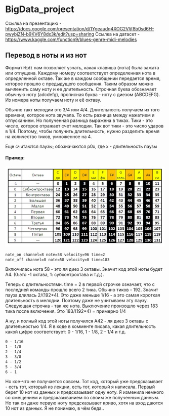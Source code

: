 # BigData_project

Ссылка на презентацию - https://docs.google.com/presentation/d/1Ygeaudq4XOG2VIjf8b0sd6H-pwybjZN-b9KV6Y8dx3k/edit?usp=sharing 
Ссылка на датасет - https://www.kaggle.com/function9/blues-genre-midi-melodies

## Перевод в ноты и из нот

Формат `Midi` нам позволяет узнать, какая клавиша (нота) была зажата или отпущена. Каждому номеру соответствует определенная нота в определенной октаве. Так же в каждом сообщении передается время, которое прошло с предыдущего сообщения. Таким образом можно вычленить саму ноту и ее длительность.
Строчная буква обозначает обычную ноту (adcdefg), прописная буква - ноту с диезом (ABCDEFG). Из номера ноты получаем ноту и её октаву.

Обычно такт мелодии это 3/4 или 4/4. Длительность получаем из того времени, которое нота звучала. То есть разница между нажатием и отпусканием. Но полученная разница выражена в тиках. Тики - это число, которое отражает счет мелодии. Так вот тики - это число ударов в 1/4. Поэтому, чтобы получить длительность, нужно разделить время на количество тиков, умноженное на 4.

Еще считаются паузы; обозначаются р0х, где х - длительность паузы

#### Пример:

![таблица с переводом нот](pictures/table.jpg)

```
note_on channel=8 note=58 velocity=96 time=2
note_off channel=8 note=58 velocity=0 time=183
```

Включилась нота 58 - это ля диез 3 октавы. Значит код этой ноты будет А4. (0:это -1 октава, 1: субконтроктава и т.д.).

Теперь с длительностями. time = 2 в первой строчке означает, что с последней команды прошло всего 2 тика. Обычно тиков - 192. Значит пауза длилась 2/(192\*4). Это даже меньше 1/16 - а это самая короткая длительность в мелодии. Поэтому даже не учитываем эту паузу. Следующая строчка - так же нота. Выключение произошло через 183 тика после включения. Это 183/(192\*4) = примерно 1/4
 
А ну, и полный код этой ноты получился А42 - ля диез 3 октавы с длительностью 1/4.
Я в коде в комменте писала, какая длительность какой цифре соответствует: 0 - 1/16, 1 - 1/8, 2 - 1/4 и т.д.
```
0 - 1/16
1 - 1/8
2 - 1/4
3 - 3/8
4 - 1/2
5 - 3/4
6 - 1
```
Но кое-что не получается совсем. Тот код, который уже предсказывает - есть тот, который из лекции, есть тот, который я написала. Первый берет 10 нот из данных и предсказывает одну ноту. Я изменила немного со смещением и предсказыванием по своим же полученным данным. Но так он даже первую ноту предсказывает криво, хотя на вход даются 10 нот из данных. Я не понимаю, в чём беда..